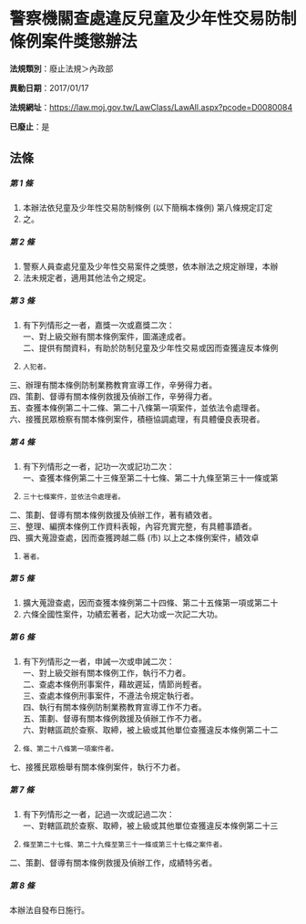 # 警察機關查處違反兒童及少年性交易防制條例案件獎懲辦法

**法規類別**：廢止法規＞內政部

**異動日期**：2017/01/17  

**法規網址**：https://law.moj.gov.tw/LawClass/LawAll.aspx?pcode=D0080084

**已廢止**：是



## 法條
##### 第 1 條
1. 本辦法依兒童及少年性交易防制條例 (以下簡稱本條例) 第八條規定訂定
1. 之。

##### 第 2 條
1. 警察人員查處兒童及少年性交易案件之獎懲，依本辦法之規定辦理，本辦
1. 法未規定者，適用其他法令之規定。

##### 第 3 條
1. 有下列情形之一者，嘉獎一次或嘉獎二次：  
一、對上級交辦有關本條例案件，圖滿達成者。  
二、提供有關資料，有助於防制兒童及少年性交易或因而查獲違反本條例
1.     人犯者。  
三、辦理有關本條例防制業務教育宣導工作，辛勞得力者。  
四、策劃、督導有關本條例救援及偵辦工作，辛勞得力者。  
五、查獲本條例第二十二條、第二十八條第一項案件，並依法令處理者。  
六、接獲民眾檢察有關本條例案件，積極協調處理，有具體優良表現者。

##### 第 4 條
1. 有下列情形之一者，記功一次或記功二次：  
一、查獲本條例第二十三條至第二十七條、第二十九條至第三十一條或第
1.     三十七條案件，並依法令處理者。  
二、策劃、督導有關本條例救援及偵辦工作，著有績效者。  
三、整理、編撰本條例工作資料表報，內容充實完整，有具體事蹟者。  
四、擴大蒐證查處，因而查獲跨越二縣 (市) 以上之本條例案件，績效卓
1.     著者。

##### 第 5 條
1. 擴大蒐證查處，因而查獲本條例第二十四條、第二十五條第一項或第二十
1. 六條全國性案件，功績宏著者，記大功或一次記二大功。

##### 第 6 條
1. 有下列情形之一者，申誡一次或申誡二次：  
一、對上級交辦有關本條例工作，執行不力者。  
二、查處本條例刑事案件，藉故遲延，情節尚輕者。  
三、查處本條例刑事案件，不遵法令規定執行者。  
四、執行有關本條例防制業務教育宣導工作不力者。  
五、策劃、督導有關本條例救援及偵辦工作不力者。  
六、對轄區疏於查察、取締，被上級或其他單位查獲違反本條例第二十二
1.     條、第二十八條第一項案件者。  
七、接獲民眾檢舉有關本條例案件，執行不力者。

##### 第 7 條
1. 有下列情形之一者，記過一次或記過二次：  
一、對轄區疏於查察、取締，被上級或其他單位查獲違反本條例第二十三
1.     條至第二十七條、第二十九條至第三十一條或第三十七條之案件者。  
二、策劃、督導有關本條例救援及偵辦工作，成績特劣者。

##### 第 8 條
本辦法自發布日施行。


